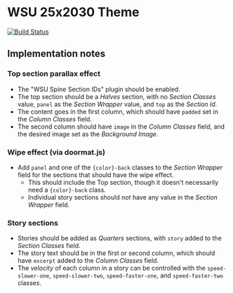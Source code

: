 # WSU 25x2030 Theme

[![Build Status](https://travis-ci.org/washingtonstateuniversity/WSU-25x2030-Theme.svg?branch=master)](https://travis-ci.org/washingtonstateuniversity/WSU-25x2030-Theme)

## Implementation notes

### Top section parallax effect

* The "WSU Spine Section IDs" plugin should be enabled.
* The top section should be a _Halves_ section, with no _Section Classes_ value, `panel` as the _Section Wrapper_ value, and `top` as the _Section Id_.
* The content goes in the first column, which should have `padded` set in the _Column Classes_ field.
* The second column should have `image` in the _Column Classes_ field, and the desired image set as the _Background Image_.

### Wipe effect (via doormat.js)

* Add `panel` and one of the `{color}-back` classes to the _Section Wrapper_ field for the sections that should have the wipe effect.
  * This should include the Top section, though it doesn't necessarily need a `{color}-back` class.
  * Individual story sections should _not_ have any value in the _Section Wrapper_ field.

### Story sections

* Stories should be added as _Quarters_ sections, with `story` added to the  _Section Classes_ field.
* The story text should be in the first or second column, which should have `excerpt` added to the _Column Classes_ field.
* The *velocity* of each column in a story can be controlled with the `speed-slower-one`, `speed-slower-two`, `speed-faster-one`, and `speed-faster-two` classes.
